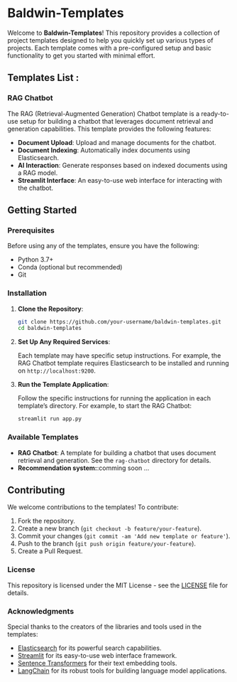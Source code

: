
# Baldwin-Templates

Welcome to **Baldwin-Templates**! This repository provides a collection of project templates designed to help you quickly set up various types of projects. Each template comes with a pre-configured setup and basic functionality to get you started with minimal effort.

## Templates List :

### RAG Chatbot

The RAG (Retrieval-Augmented Generation) Chatbot template is a ready-to-use setup for building a chatbot that leverages document retrieval and generation capabilities. This template provides the following features:

- **Document Upload**: Upload and manage documents for the chatbot.
- **Document Indexing**: Automatically index documents using Elasticsearch.
- **AI Interaction**: Generate responses based on indexed documents using a RAG model.
- **Streamlit Interface**: An easy-to-use web interface for interacting with the chatbot.

## Getting Started

### Prerequisites

Before using any of the templates, ensure you have the following:

- Python 3.7+
- Conda (optional but recommended)
- Git

### Installation

1. **Clone the Repository**:

   ```bash
   git clone https://github.com/your-username/baldwin-templates.git
   cd baldwin-templates
   ```



2. **Set Up Any Required Services**:

   Each template may have specific setup instructions. For example, the RAG Chatbot template requires Elasticsearch to be installed and running on `http://localhost:9200`. 

3. **Run the Template Application**:

   Follow the specific instructions for running the application in each template’s directory. For example, to start the RAG Chatbot:

   ```bash
   streamlit run app.py
   ```

### Available Templates

- **RAG Chatbot**: A template for building a chatbot that uses document retrieval and generation. See the `rag-chatbot` directory for details.
- **Recommendation system:**:comming soon ...
## Contributing

We welcome contributions to the templates! To contribute:

1. Fork the repository.
2. Create a new branch (`git checkout -b feature/your-feature`).
3. Commit your changes (`git commit -am 'Add new template or feature'`).
4. Push to the branch (`git push origin feature/your-feature`).
5. Create a Pull Request.

### License

This repository is licensed under the MIT License - see the [LICENSE](LICENSE) file for details.

### Acknowledgments

Special thanks to the creators of the libraries and tools used in the templates:

- [Elasticsearch](https://www.elastic.co/what-is/elasticsearch) for its powerful search capabilities.
- [Streamlit](https://streamlit.io/) for its easy-to-use web interface framework.
- [Sentence Transformers](https://www.sbert.net/) for their text embedding tools.
- [LangChain](https://github.com/langchain/langchain) for its robust tools for building language model applications.
